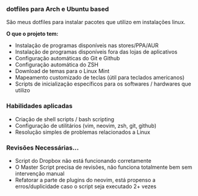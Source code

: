 ### dotfiles para Arch e Ubuntu based ###

São meus dotfiles para instalar pacotes que utilizo em instalações linux.

**O que o projeto tem:**
- Instalação de programas disponíveis nas stores/PPA/AUR
- Instalação de programas disponíveis fora das lojas de aplicativos
- Configuração automáticas do Git e Github
- Configuração automática do ZSH
- Download de temas para o Linux  Mint
- Mapeamento customizado de teclas (útil para teclados americanos)
- Scripts de inicialização específicos para os softwares / hardwares que utilizo

### Habilidades aplicadas ###
- Criação de shell scripts / bash scripting
- Configuração de utilitários (vim, neovim, zsh, git, github)
- Resolução simples de problemas relacionados a Linux

### Revisões Necessárias... ###
- Script do Dropbox não está funcionando corretamente
- O Master Script precisa de revisões, não funciona totalmente bem sem intervenção manual
- Refatorar a parte de plugins do neovim, está propenso a erros/duplicidade caso o script seja executado 2+ vezes

